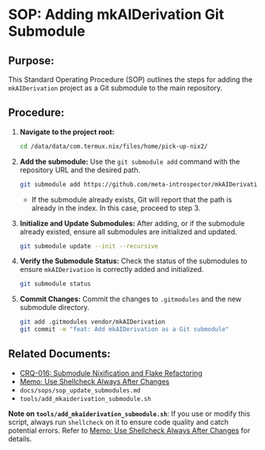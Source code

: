 # SOP: Adding mkAIDerivation Git Submodule

## Purpose:
This Standard Operating Procedure (SOP) outlines the steps for adding the `mkAIDerivation` project as a Git submodule to the main repository.

## Procedure:

1.  **Navigate to the project root:**
    ```bash
    cd /data/data/com.termux.nix/files/home/pick-up-nix2/
    ```

2.  **Add the submodule:**
    Use the `git submodule add` command with the repository URL and the desired path.
    ```bash
    git submodule add https://github.com/meta-introspector/mkAIDerivation.git vendor/mkAIDerivation
    ```
    *   If the submodule already exists, Git will report that the path is already in the index. In this case, proceed to step 3.

3.  **Initialize and Update Submodules:**
    After adding, or if the submodule already existed, ensure all submodules are initialized and updated.
    ```bash
    git submodule update --init --recursive
    ```

4.  **Verify the Submodule Status:**
    Check the status of the submodules to ensure `mkAIDerivation` is correctly added and initialized.
    ```bash
    git submodule status
    ```

5.  **Commit Changes:**
    Commit the changes to `.gitmodules` and the new submodule directory.
    ```bash
    git add .gitmodules vendor/mkAIDerivation
    git commit -m "feat: Add mkAIDerivation as a Git submodule"
    ```

## Related Documents:
*   [CRQ-016: Submodule Nixification and Flake Refactoring](docs/crqs/CRQ_016_Submodule_Nixification.md)
*   [Memo: Use Shellcheck Always After Changes](docs/memos/Shellcheck_Always_After_Changes.md)
*   `docs/sops/sop_update_submodules.md`
*   `tools/add_mkaiderivation_submodule.sh`

**Note on `tools/add_mkaiderivation_submodule.sh`**: If you use or modify this script, always run `shellcheck` on it to ensure code quality and catch potential errors. Refer to [Memo: Use Shellcheck Always After Changes](docs/memos/Shellcheck_Always_After_Changes.md) for details.
